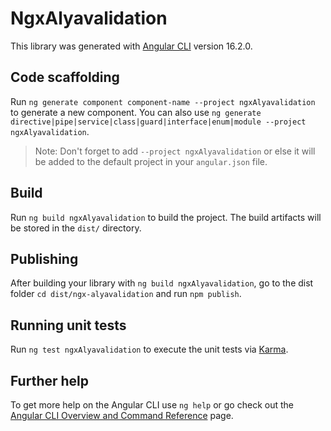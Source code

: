 # NgxAlyavalidation

This library was generated with [Angular CLI](https://github.com/angular/angular-cli) version 16.2.0.

## Code scaffolding

Run `ng generate component component-name --project ngxAlyavalidation` to generate a new component. You can also use `ng generate directive|pipe|service|class|guard|interface|enum|module --project ngxAlyavalidation`.
> Note: Don't forget to add `--project ngxAlyavalidation` or else it will be added to the default project in your `angular.json` file. 

## Build

Run `ng build ngxAlyavalidation` to build the project. The build artifacts will be stored in the `dist/` directory.

## Publishing

After building your library with `ng build ngxAlyavalidation`, go to the dist folder `cd dist/ngx-alyavalidation` and run `npm publish`.

## Running unit tests

Run `ng test ngxAlyavalidation` to execute the unit tests via [Karma](https://karma-runner.github.io).

## Further help

To get more help on the Angular CLI use `ng help` or go check out the [Angular CLI Overview and Command Reference](https://angular.io/cli) page.

